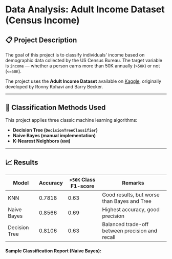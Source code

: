 # Data Analysis: Adult Income Dataset (Census Income)

## 📋 Project Description

The goal of this project is to classify individuals' income based on demographic data collected by the US Census Bureau. The target variable is `income` — whether a person earns more than 50K annually (`>50K`) or not (`<=50K`).

The project uses the **Adult Income Dataset** available on [Kaggle](https://www.kaggle.com/datasets/wenruliu/adult-income-dataset), originally developed by Ronny Kohavi and Barry Becker.

---

## 🧠 Classification Methods Used

This project applies three classic machine learning algorithms:

- **Decision Tree (`DecisionTreeClassifier`)**
- **Naive Bayes (manual implementation)**
- **K-Nearest Neighbors (`KNN`)**

---

## 📈 Results

| Model             | Accuracy | `>50K` Class F1-score | Remarks                         |
|-------------------|----------|-----------------------|--------------------------------|
| KNN               | 0.7818   | 0.63                  | Good results, but worse than Bayes and Tree |
| Naive Bayes       | 0.8566   | 0.69                  | Highest accuracy, good precision |
| Decision Tree     | 0.8106   | 0.63                  | Balanced trade-off between precision and recall |

#### Sample Classification Report (Naive Bayes):

